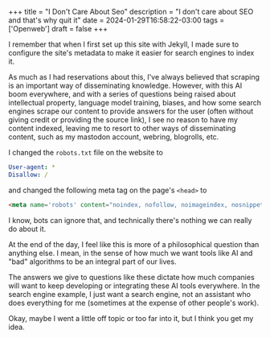 +++
title = "I Don't Care About Seo"
description = "I don't care about SEO and that's why quit it"
date = 2024-01-29T16:58:22-03:00
tags = ['Openweb']
draft = false
+++

I remember that when I first set up this site with Jekyll, I made sure to configure the site's metadata to make it easier for search engines to index it.

As much as I had reservations about this, I've always believed that scraping is an important way of disseminating knowledge. However, with this AI boom everywhere, and with a series of questions being raised about intellectual property, language model training, biases, and how some search engines scrape our content to provide answers for the user (often without giving credit or providing the source link), I see no reason to have my content indexed, leaving me to resort to other ways of disseminating content, such as my mastodon account, webring, blogrolls, etc.

I changed the `robots.txt` file on the website to

```yml
User-agent: *
Disallow: /
```

and changed the following meta tag on the page's `<head>` to

```html
<meta name='robots' content="noindex, nofollow, noimageindex, nosnippet">
```

I know, bots can ignore that, and technically there's nothing we can really do about it.

At the end of the day, I feel like this is more of a philosophical question than anything else. I mean, in the sense of how much we want tools like AI and "bad" algorithms to be an integral part of our lives.

The answers we give to questions like these dictate how much companies will want to keep developing or integrating these AI tools everywhere. In the search engine example, I just want a search engine, not an assistant who does everything for me (sometimes at the expense of other people's work).

Okay, maybe I went a little off topic or too far into it, but I think you get my idea.